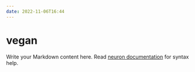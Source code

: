 ```yaml
---
date: 2022-11-06T16:44
---
```


# vegan

Write your Markdown content here. Read [neuron documentation](https://neuron.zettel.page/2011404.html) for syntax help.

